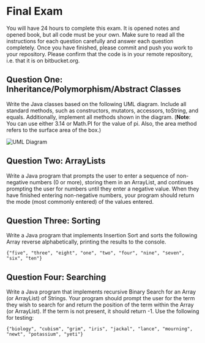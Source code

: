 # Final Exam

You will have 24 hours to complete this exam. It is opened notes and opened book, but all code must be your own. Make sure to read all the instructions for each question carefully and answer each question completely. Once you have finished, please commit and push you work to your repository. Please confirm that the code is in your remote repository, i.e. that it is on bitbucket.org.

## Question One: Inheritance/Polymorphism/Abstract Classes

Write the Java classes based on the following UML diagram. Include all standard methods, such as constructors, mutators, accessors, toString, and equals. Additionally, implement all methods shown in the diagram. (**Note**: You can use either 3.14 or Math.PI for the value of pi. Also, the area method refers to the surface area of the box.)

![UML Diagram](http://mypages.iit.edu/~dboliske/materials/Boxes.png)

## Question Two: ArrayLists

Write a Java program that prompts the user to enter a sequence of non-negative numbers (0 or more), storing them in an ArrayList, and continues prompting the user for numbers until they enter a negative value. When they have finished entering non-negative numbers, your program should return the mode (most commonly entered) of the values entered.

## Question Three: Sorting

Write a Java program that implements Insertion Sort and sorts the following Array reverse alphabetically, printing the results to the console.

```
{"five", "three", "eight", "one", "two", "four", "nine", "seven", "six", "ten"}
```

## Question Four: Searching

Write a Java program that implements recursive Binary Search for an Array (or ArrayList) of Strings. Your program should prompt the user for the term they wish to search for and return the position of the term within the Array (or ArrayList). If the term is not present, it should return -1. Use the following for testing:

```
{"biology", "cubism", "grim", "iris", "jackal", "lance", "mourning", "newt", "potassium", "yeti"}
```
